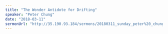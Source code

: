 ```yaml
---
title: "The Wonder Antidote for Drifting"
speaker: "Peter Chung"
date: "2018-03-11"
sermonUrl: "http://35.190.93.184/sermons/20180311_sunday_peter%20_chung_the_wonder_antidote_for_drifting.mp3"
---
```

